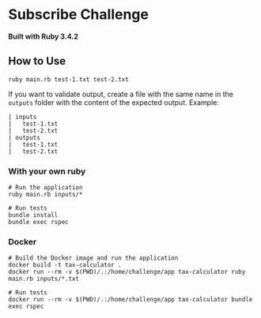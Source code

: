 # Subscribe Challenge

**Built with Ruby 3.4.2**

## How to Use

`ruby main.rb test-1.txt test-2.txt`

If you want to validate output, create a file with the same name in the `outputs` folder with the content of the expected output. Example:
```
| inputs
|   test-1.txt
|   test-2.txt
| outputs
|   test-1.txt
|   test-2.txt
```

### With your own ruby

```shell
# Run the application
ruby main.rb inputs/*

# Run tests
bundle install
bundle exec rspec
```

### Docker
```shell
# Build the Docker image and run the application
docker build -t tax-calculator .
docker run --rm -v $(PWD)/.:/home/challenge/app tax-calculator ruby main.rb inputs/*.txt

# Run tests
docker run --rm -v $(PWD)/.:/home/challenge/app tax-calculator bundle exec rspec
```
